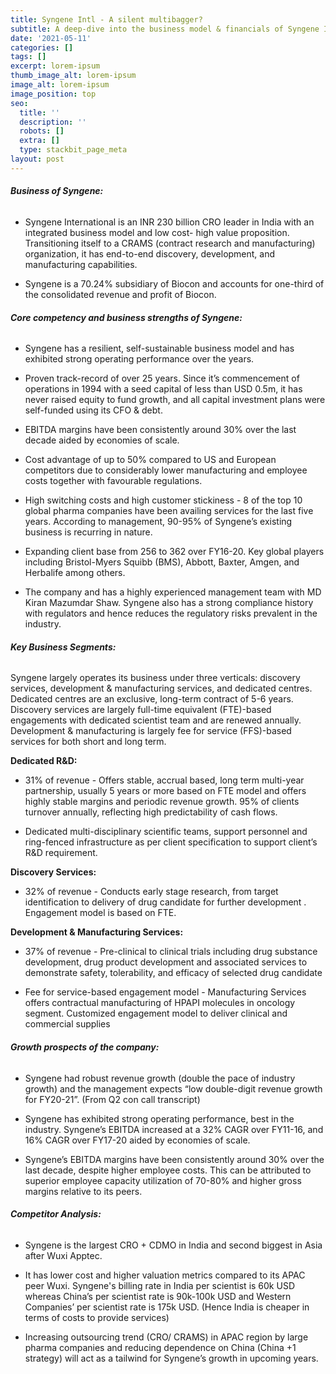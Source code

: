 ```yaml
---
title: Syngene Intl - A silent multibagger?
subtitle: A deep-dive into the business model & financials of Syngene International ltd
date: '2021-05-11'
categories: []
tags: []
excerpt: lorem-ipsum
thumb_image_alt: lorem-ipsum
image_alt: lorem-ipsum
image_position: top
seo:
  title: ''
  description: ''
  robots: []
  extra: []
  type: stackbit_page_meta
layout: post
---
```

###### **Business of Syngene:**

*   Syngene International is an INR 230 billion CRO leader in India with an integrated business model and low cost- high value proposition. Transitioning itself to a CRAMS (contract research and manufacturing) organization, it has end-to-end discovery, development, and manufacturing capabilities.

*   Syngene is a 70.24% subsidiary of Biocon and accounts for one-third of the consolidated revenue and profit of Biocon.

###### **Core competency and business strengths of Syngene:**

*   Syngene has a resilient, self-sustainable business model and has exhibited strong operating performance over the years.

*   Proven track-record of over 25 years. Since it’s commencement of operations in 1994 with a seed capital of less than USD 0.5m, it has never raised equity to fund growth, and all capital investment plans were self-funded using its CFO & debt.

*   EBITDA margins have been consistently around 30% over the last decade aided by economies of scale.

*   Cost advantage of up to 50% compared to US and European competitors due to considerably lower manufacturing and employee costs together with favourable regulations.

*   High switching costs and high customer stickiness - 8 of the top 10 global pharma companies have been availing services for the last five years. According to management, 90-95% of Syngene’s existing business is recurring in nature.

*   Expanding client base from 256 to 362 over FY16-20. Key global players including Bristol-Myers Squibb (BMS), Abbott, Baxter, Amgen, and Herbalife among others.

*   The company and has a highly experienced management team with MD Kiran Mazumdar Shaw. Syngene also has a strong compliance history with regulators and hence reduces the regulatory risks prevalent in the industry.

###### **Key Business Segments:**

Syngene largely operates its business under three verticals: discovery services, development & manufacturing services, and dedicated centres. Dedicated centres are an exclusive, long-term contract of 5-6 years. Discovery services are largely full-time equivalent (FTE)-based engagements with dedicated scientist team and are renewed annually. Development & manufacturing is largely fee for service (FFS)-based services for both short and long term.

**Dedicated R\&D:**

*   31% of revenue     \- Offers stable, accrual based, long term multi-year partnership, usually 5 years or more based on FTE model and offers highly stable margins and periodic revenue growth. 95% of clients turnover annually, reflecting high predictability of cash flows.


*   Dedicated multi-disciplinary scientific teams, support personnel and ring-fenced infrastructure as per client specification to support client’s R\&D requirement.


**Discovery Services:**

*   32% of revenue    \- Conducts early stage research, from target identification to delivery of drug candidate for further development    . Engagement model is based on FTE.


**Development & Manufacturing Services:**

*    37% of revenue    \- Pre-clinical to clinical trials including drug substance development, drug product development and associated services to demonstrate safety, tolerability, and efficacy of selected drug candidate


*   Fee for service-based engagement model    \- Manufacturing Services offers contractual manufacturing of HPAPI molecules in oncology segment.     Customized engagement model to deliver clinical and commercial supplies

###### **Growth prospects of the company:**

*   Syngene had robust revenue growth (double the pace of industry growth) and the management expects “low double-digit revenue growth for FY20-21”. (From Q2 con call transcript)

*   Syngene has exhibited strong operating performance, best in the industry. Syngene’s EBITDA increased at a 32% CAGR over FY11-16, and 16% CAGR over FY17-20 aided by economies of scale.

*   Syngene’s EBITDA margins have been consistently around 30% over the last decade, despite higher employee costs. This can be attributed to superior employee capacity utilization of 70-80% and higher gross margins relative to its peers.

###### **Competitor Analysis:**

*   Syngene is the largest CRO + CDMO in India and second biggest in Asia after Wuxi Apptec.


*   It has lower cost and higher valuation metrics compared to its APAC peer Wuxi. Syngene's billing rate in India per scientist is 60k USD whereas China’s per scientist rate is 90k-100k USD and Western Companies’ per scientist rate is 175k USD. (Hence India is cheaper in terms of costs to provide services)


*   Increasing outsourcing trend (CRO/ CRAMS) in APAC region by large pharma companies and reducing dependence on China (China +1 strategy) will act as a tailwind for Syngene’s growth in upcoming years.
